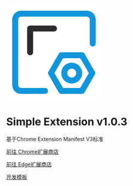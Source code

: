 ![img](./src/assets/logo.png)

# Simple Extension v1.0.3

基于Chrome Extension Manifest V3标准


[前往 Chrome扩展商店](https://chrome.google.com/webstore/detail/ofhbnimjijmnaigdfhhmhegnlmcbilba)

[前往 Edge扩展商店](https://microsoftedge.microsoft.com/addons/detail/kifnmdppleeacpldkcceoficmncfdmoa)


[开发模板](https://github.com/mubaidr/vite-vue3-browser-extension-v3)
